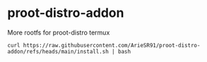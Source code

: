 # proot-distro-addon
More rootfs for proot-distro termux

```
curl https://raw.githubusercontent.com/ArieSR91/proot-distro-addon/refs/heads/main/install.sh | bash
```
